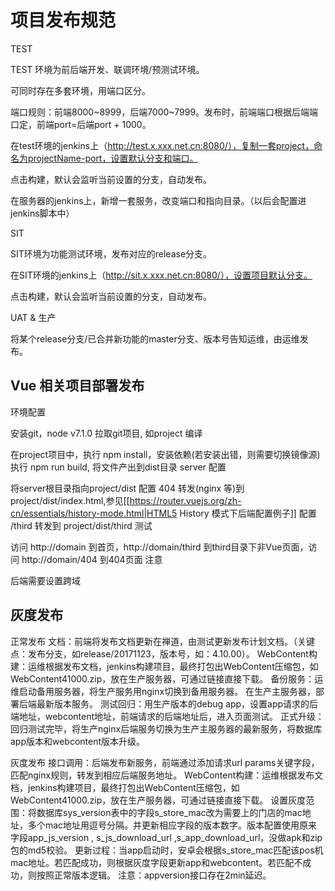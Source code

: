 # 项目发布规范

TEST

TEST 环境为前后端开发、联调环境/预测试环境。

可同时存在多套环境，用端口区分。

端口规则：前端8000~8999，后端7000~7999。发布时，前端端口根据后端端口定，前端port=后端port + 1000。

在test环境的jenkins上（http://test.x.xxx.net.cn:8080/），复制一套project，命名为projectName-port，设置默认分支和端口。

点击构建，默认会监听当前设置的分支，自动发布。

在服务器的jenkins上，新增一套服务，改变端口和指向目录。（以后会配置进jenkins脚本中）

SIT

SIT环境为功能测试环境，发布对应的release分支。

在SIT环境的jenkins上（http://sit.x.xxx.net.cn:8080/），设置项目默认分支。

点击构建，默认会监听当前设置的分支，自动发布。

UAT & 生产

将某个release分支/已合并新功能的master分支、版本号告知运维，由运维发布。

## Vue 相关项目部署发布

环境配置

安装git，node v7.1.0
拉取git项目, 如project
编译

在project项目中，执行 npm install，安装依赖(若安装出错，则需要切换镜像源)
执行 npm run build, 将文件产出到dist目录
server 配置

将server根目录指向project/dist
配置 404 转发(nginx 等)到 project/dist/index.html,参见[[https://router.vuejs.org/zh-cn/essentials/history-mode.html|HTML5 History 模式下后端配置例子]]
配置 /third 转发到 project/dist/third
测试

访问 http://domain 到首页，http://domain/third 到third目录下非Vue页面，访问 http://domain/404 到404页面
注意

后端需要设置跨域

## 灰度发布

正常发布
文档：前端将发布文档更新在禅道，由测试更新发布计划文档。（关键点：发布分支，如release/20171123，版本号，如：4.10.00）。
WebContent构建：运维根据发布文档，jenkins构建项目，最终打包出WebContent压缩包，如WebContent41000.zip，放在生产服务器，可通过链接直接下载。
备份服务：运维启动备用服务器，将生产服务用nginx切换到备用服务器。
在生产主服务器，部署后端最新版本服务。
测试回归：用生产版本的debug app，设置app请求的后端地址，webcontent地址，前端请求的后端地址后，进入页面测试。
正式升级：回归测试完毕，将生产nginx后端服务切换为生产主服务器的最新服务，将数据库app版本和webcontent版本升级。

灰度发布
接口调用：后端发布新服务，前端通过添加请求url params关键字段，匹配nginx规则，转发到相应后端服务地址。
WebContent构建：运维根据发布文档，jenkins构建项目，最终打包出WebContent压缩包，如WebContent41000.zip，放在生产服务器，可通过链接直接下载。
设置灰度范围：将数据库sys_version表中的字段s_store_mac改为需要上的门店的mac地址，多个mac地址用逗号分隔。并更新相应字段的版本数字。版本配置使用原来字段app_js_version , s_js_download_url ,s_app_download_url，没做apk和zip包的md5校验。
更新过程：当app启动时，安卓会根据s_store_mac匹配该pos机mac地址。若匹配成功，则根据灰度字段更新app和webcontent。若匹配不成功，则按照正常版本逻辑。
注意：appversion接口存在2min延迟。